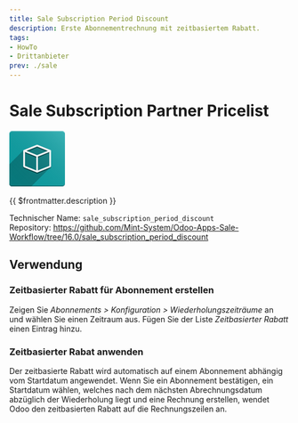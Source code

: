 ```yaml
---
title: Sale Subscription Period Discount
description: Erste Abonnementrechnung mit zeitbasiertem Rabatt.
tags:
- HowTo
- Drittanbieter
prev: ./sale
---
```

# Sale Subscription Partner Pricelist
![icon_oms_box](attachments/icon_oms_box.png)

{{ $frontmatter.description }}

Technischer Name: `sale_subscription_period_discount`\
Repository: <https://github.com/Mint-System/Odoo-Apps-Sale-Workflow/tree/16.0/sale_subscription_period_discount>

## Verwendung

### Zeitbasierter Rabatt für Abonnement erstellen

Zeigen Sie *Abonnements > Konfiguration > Wiederholungszeiträume* an und wählen Sie einen Zeitraum aus. Fügen Sie der Liste *Zeitbasierter Rabatt* einen Eintrag hinzu.

### Zeitbasierter Rabat anwenden

Der zeitbasierte Rabatt wird automatisch auf einem Abonnement abhängig vom Startdatum angewendet. Wenn Sie ein Abonnement bestätigen, ein Startdatum wählen, welches nach dem nächsten Abrechnungsdatum abzüglich der Wiederholung liegt und eine Rechnung erstellen, wendet Odoo den zeitbasierten Rabatt auf die Rechnungszeilen an.